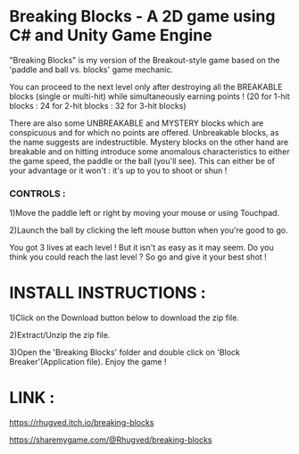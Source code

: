 # Breaking Blocks - A 2D game using C# and Unity Game Engine

"Breaking Blocks" is my version of the Breakout-style game based on the 'paddle and ball vs. blocks' game mechanic.

You can proceed to the next level only after destroying all the BREAKABLE blocks (single or multi-hit) while simultaneously earning points ! (20 for 1-hit blocks  :  24 for 2-hit blocks  :  32 for 3-hit blocks)

There are also some UNBREAKABLE and MYSTERY blocks which are conspicuous and for which no points are offered. Unbreakable blocks, as the name suggests are indestructible. Mystery blocks on the other hand are breakable and on hitting introduce some anomalous characteristics to either the game speed, the paddle or the ball (you'll see). This can either be of your advantage or it won't : it's up to you to shoot or shun !



### CONTROLS :

 1)Move the paddle left or right by moving your mouse or using Touchpad.

 2)Launch the ball by clicking the left mouse button when you're good to go.

You got 3 lives at each level !
But it isn't as easy as it may seem.
Do you think you could reach the last level ?
So go and give it your best shot !



# INSTALL INSTRUCTIONS :

1)Click on the Download button below to download the zip file.

2)Extract/Unzip  the zip file.

3)Open the 'Breaking Blocks' folder and double click on 'Block Breaker'(Application file). Enjoy the game !


# LINK :

https://rhugved.itch.io/breaking-blocks  

https://sharemygame.com/@Rhugved/breaking-blocks
